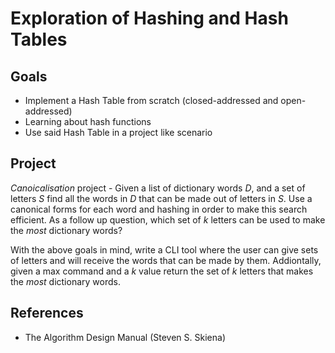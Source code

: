 # Exploration of Hashing and Hash Tables

## Goals
- Implement a Hash Table from scratch (closed-addressed and open-addressed)
- Learning about hash functions
- Use said Hash Table in a project like scenario

## Project 

*Canoicalisation* project - Given a list of dictionary words *D*, and a set of letters *S* find all the words in *D* that can be made out of letters in *S*. Use a canonical forms for each word and hashing in order to make this search efficient. As a follow up question, which set of *k* letters can be used to make the *most* dictionary words?

With the above goals in mind, write a CLI tool where the user can give sets of letters and will receive the words that can be made by them. Addiontally, given a max command and a *k* value return the set of *k* letters that makes the *most* dictionary words. 

## References 
- The Algorithm Design Manual (Steven S. Skiena)